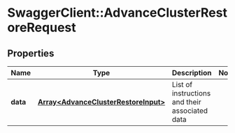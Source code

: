 # SwaggerClient::AdvanceClusterRestoreRequest

## Properties
Name | Type | Description | Notes
------------ | ------------- | ------------- | -------------
**data** | [**Array&lt;AdvanceClusterRestoreInput&gt;**](AdvanceClusterRestoreInput.md) | List of instructions and their associated data | 


